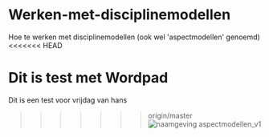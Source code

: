 Werken-met-disciplinemodellen
=============================

Hoe te werken met disciplinemodellen (ook wel 'aspectmodellen' genoemd)
<<<<<<< HEAD

Dit is test met Wordpad
=======
Dit is een test voor vrijdag van hans
>>>>>>> origin/master
![naamgeving aspectmodellen_v1](https://cloud.githubusercontent.com/assets/9282399/5142159/75b74980-717f-11e4-94eb-e8337fee902d.png)
